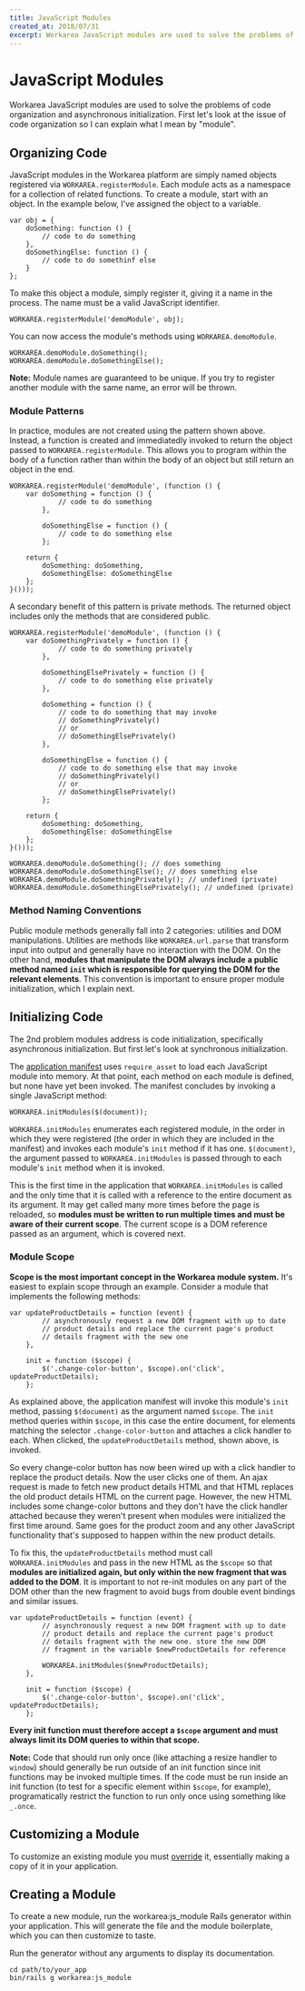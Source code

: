 ```yaml
---
title: JavaScript Modules
created_at: 2018/07/31
excerpt: Workarea JavaScript modules are used to solve the problems of code organization and asynchronous initialization. First let's look at the issue of code organization so I can explain what I mean by "module".
---
```


# JavaScript Modules

Workarea JavaScript modules are used to solve the problems of code organization and asynchronous initialization. First let's look at the issue of code organization so I can explain what I mean by "module".

## Organizing Code

JavaScript modules in the Workarea platform are simply named objects registered via `WORKAREA.registerModule`. Each module acts as a namespace for a collection of related functions. To create a module, start with an object. In the example below, I've assigned the object to a variable.

```
var obj = {
    doSomething: function () {
        // code to do something
    },
    doSomethingElse: function () {
        // code to do somethinf else
    }
};
```

To make this object a module, simply register it, giving it a name in the process. The name must be a valid JavaScript identifier.

```
WORKAREA.registerModule('demoModule', obj);
```

You can now access the module's methods using `WORKAREA.demoModule`.

```
WORKAREA.demoModule.doSomething();
WORKAREA.demoModule.doSomethingElse();
```

**Note:** Module names are guaranteed to be unique. If you try to register another module with the same name, an error will be thrown.

### Module Patterns

In practice, modules are not created using the pattern shown above. Instead, a function is created and immediatedly invoked to return the object passed to `WORKAREA.registerModule`. This allows you to program within the body of a function rather than within the body of an object but still return an object in the end.

```
WORKAREA.registerModule('demoModule', (function () {
    var doSomething = function () {
            // code to do something
        },

        doSomethingElse = function () {
            // code to do something else
        };

    return {
        doSomething: doSomething,
        doSomethingElse: doSomethingElse
    };
}()));
```

A secondary benefit of this pattern is private methods. The returned object includes only the methods that are considered public.

```
WORKAREA.registerModule('demoModule', (function () {
    var doSomethingPrivately = function () {
            // code to do something privately
        },

        doSomethingElsePrivately = function () {
            // code to do something else privately
        },

        doSomething = function () {
            // code to do something that may invoke
            // doSomethingPrivately()
            // or
            // doSomethingElsePrivately()
        },

        doSomethingElse = function () {
            // code to do something else that may invoke
            // doSomethingPrivately()
            // or
            // doSomethingElsePrivately()
        };

    return {
        doSomething: doSomething,
        doSomethingElse: doSomethingElse
    };
}()));
```

```
WORKAREA.demoModule.doSomething(); // does something
WORKAREA.demoModule.doSomethingElse(); // does something else
WORKAREA.demoModule.doSomethingPrivately(); // undefined (private)
WORKAREA.demoModule.doSomethingElsePrivately(); // undefined (private)
```

### Method Naming Conventions

Public module methods generally fall into 2 categories: utilities and DOM manipulations. Utilities are methods like `WORKAREA.url.parse` that transform input into output and generally have no interaction with the DOM. On the other hand, **modules that manipulate the DOM always include a public method named `init` which is responsible for querying the DOM for the relevant elements**. This convention is important to ensure proper module initialization, which I explain next.

## Initializing Code

The 2nd problem modules address is code initialization, specifically asynchronous initialization. But first let's look at synchronous initialization.

The [application manifest](add-javascript-through-a-manifest.html) uses `require_asset` to load each JavaScript module into memory. At that point, each method on each module is defined, but none have yet been invoked. The manifest concludes by invoking a single JavaScript method:

```
WORKAREA.initModules($(document));
```

`WORKAREA.initModules` enumerates each registered module, in the order in which they were registered (the order in which they are included in the manifest) and invokes each module's `init` method if it has one. `$(document)`, the argument passed to `WORKAREA.initModules` is passed through to each module's `init` method when it is invoked.

This is the first time in the application that `WORKAREA.initModules` is called and the only time that it is called with a reference to the entire document as its argument. It may get called many more times before the page is reloaded, so **modules must be written to run multiple times and must be aware of their current scope**. The current scope is a DOM reference passed as an argument, which is covered next.

### Module Scope

**Scope is the most important concept in the Workarea module system.** It's easiest to explain scope through an example. Consider a module that implements the following methods:

```
var updateProductDetails = function (event) {
        // asynchronously request a new DOM fragment with up to date
        // product details and replace the current page's product
        // details fragment with the new one
    },

    init = function ($scope) {
        $('.change-color-button', $scope).on('click', updateProductDetails);
    };
```

As explained above, the application manifest will invoke this module's `init` method, passing `$(document)` as the argument named `$scope`. The `init` method queries within `$scope`, in this case the entire document, for elements matching the selector `.change-color-button` and attaches a click handler to each. When clicked, the `updateProductDetails` method, shown above, is invoked.

So every change-color button has now been wired up with a click handler to replace the product details. Now the user clicks one of them. An ajax request is made to fetch new product details HTML and that HTML replaces the old product details HTML on the current page. However, the new HTML includes some change-color buttons and they don't have the click handler attached because they weren't present when modules were initialized the first time around. Same goes for the product zoom and any other JavaScript functionality that's supposed to happen within the new product details.

To fix this, the `updateProductDetails` method must call `WORKAREA.initModules` and pass in the new HTML as the `$scope` so that **modules are initialized again, but only within the new fragment that was added to the DOM**. It is important to not re-init modules on any part of the DOM other than the new fragment to avoid bugs from double event bindings and similar issues.

```
var updateProductDetails = function (event) {
        // asynchronously request a new DOM fragment with up to date
        // product details and replace the current page's product
        // details fragment with the new one. store the new DOM
        // fragment in the variable $newProductDetails for reference

        WORKAREA.initModules($newProductDetails);
    },

    init = function ($scope) {
        $('.change-color-button', $scope).on('click', updateProductDetails);
    };
```

**Every init function must therefore accept a `$scope` argument and must always limit its DOM queries to within that scope.**

**Note:** Code that should run only once (like attaching a resize handler to `window`) should generally be run outside of an init function since init functions may be invoked multiple times. If the code must be run inside an init function (to test for a specific element within `$scope`, for example), programatically restrict the function to run only once using something like `_.once`.

## Customizing a Module

To customize an existing module you must [override](overriding.html) it, essentially making a copy of it in your application.

## Creating a Module

To create a new module, run the workarea:js\_module Rails generator within your application. This will generate the file and the module boilerplate, which you can then customize to taste.

Run the generator without any arguments to display its documentation.

```
cd path/to/your_app
bin/rails g workarea:js_module
```

